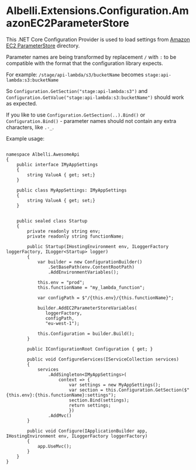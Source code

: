 # Albelli.Extensions.Configuration.AmazonEC2ParameterStore

This .NET Core Configuration Provider is used to load settings from [Amazon EC2 ParameterStore](AmazonEC2ParameterStore) directory.

Parameter names are being transformed by replacement `/` with `:` to be compatible with the format that the configuration library expects. 

For example:
`/stage/api-lambda/s3/bucketName` becomes `stage:api-lambda:s3:bucketName`

So
`Configuration.GetSection("stage:api-lambda:s3")` and `Configuration.GetValue("stage:api-lambda:s3:bucketName")` should work as expected. 

If you like to use `Configuration.GetSection(..).Bind()` or `Configuration.Bind()` - parameter names should not contain any extra characters, like `.-_`.

Example usage:

```

namespace Albelli.AwesomeApi
{
    public interface IMyAppSettings
    {
        string ValueA { get; set;}
    }

    public class MyAppSettings: IMyAppSettings
    {
        string ValueA { get; set;}
    }


    public sealed class Startup
    {
        private readonly string env;
        private readonly string functionName;

        public Startup(IHostingEnvironment env, ILoggerFactory loggerFactory, ILogger<Startup> logger)
        {
            var builder = new ConfigurationBuilder()
                .SetBasePath(env.ContentRootPath)
                .AddEnvironmentVariables();

            this.env = "prod";
            this.functionName = "my_lambda_function";

            var configPath = $"/{this.env}/{this.functionName}";

            builder.AddEC2ParameterStoreVariables(
               loggerFactory,
               configPath,
               "eu-west-1");

            this.Configuration = builder.Build();
        }

        public IConfigurationRoot Configuration { get; }

        public void ConfigureServices(IServiceCollection services)
        {
            services
                .AddSingleton<IMyAppSettings>(
                    context => {
                        var settings = new MyAppSettings();
                        var section = this.Configuration.GetSection($"{this.env}:{this.functionName}:settings");
                        section.Bind(settings);
                        return settings;
                        })
                .AddMvc()
        }

        public void Configure(IApplicationBuilder app, IHostingEnvironment env, ILoggerFactory loggerFactory)
        {
            app.UseMvc();
        }
    }
}


```

[AmazonEC2ParameterStore]: http://docs.aws.amazon.com/systems-manager/latest/userguide/sysman-paramstore-working.html


  